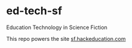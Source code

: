 # ed-tech-sf
Education Technology in Science Fiction

This repo powers the site [sf.hackeducation.com](http://sf.hackeducation.com)
